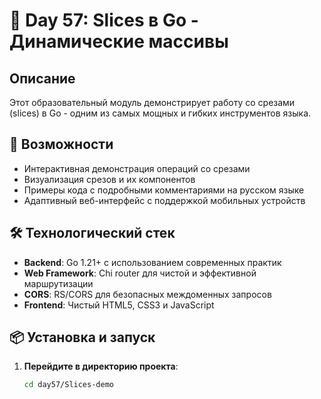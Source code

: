 # 🔪 Day 57: Slices в Go - Динамические массивы

## Описание
Этот образовательный модуль демонстрирует работу со срезами (slices) в Go - одним из самых мощных и гибких инструментов языка.

## 🚀 Возможности
- Интерактивная демонстрация операций со срезами
- Визуализация срезов и их компонентов
- Примеры кода с подробными комментариями на русском языке
- Адаптивный веб-интерфейс с поддержкой мобильных устройств

## 🛠 Технологический стек
- **Backend**: Go 1.21+ с использованием современных практик
- **Web Framework**: Chi router для чистой и эффективной маршрутизации
- **CORS**: RS/CORS для безопасных междоменных запросов
- **Frontend**: Чистый HTML5, CSS3 и JavaScript

## 📦 Установка и запуск

1. **Перейдите в директорию проекта**:
   ```bash
   cd day57/Slices-demo
